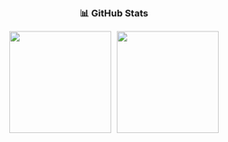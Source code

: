 
<h3 align="center">📊 GitHub Stats</h3>

<div align="center" style="display: flex; justify-content: center; gap: 10px;">
  <img height="180em" src="https://github-readme-stats.vercel.app/api?username=thegabstack&show_icons=true&count_private=true&theme=radical&rank_icon=github" />
  <img height="180em" src="https://github-readme-stats.vercel.app/api/top-langs/?username=thegabstack&layout=compact&theme=radical" />
</div>
